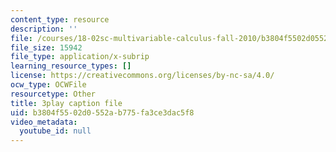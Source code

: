 ```yaml
---
content_type: resource
description: ''
file: /courses/18-02sc-multivariable-calculus-fall-2010/b3804f5502d0552ab775fa3ce3dac5f8_n9gSOBwauRw.vtt
file_size: 15942
file_type: application/x-subrip
learning_resource_types: []
license: https://creativecommons.org/licenses/by-nc-sa/4.0/
ocw_type: OCWFile
resourcetype: Other
title: 3play caption file
uid: b3804f55-02d0-552a-b775-fa3ce3dac5f8
video_metadata:
  youtube_id: null
---
```

